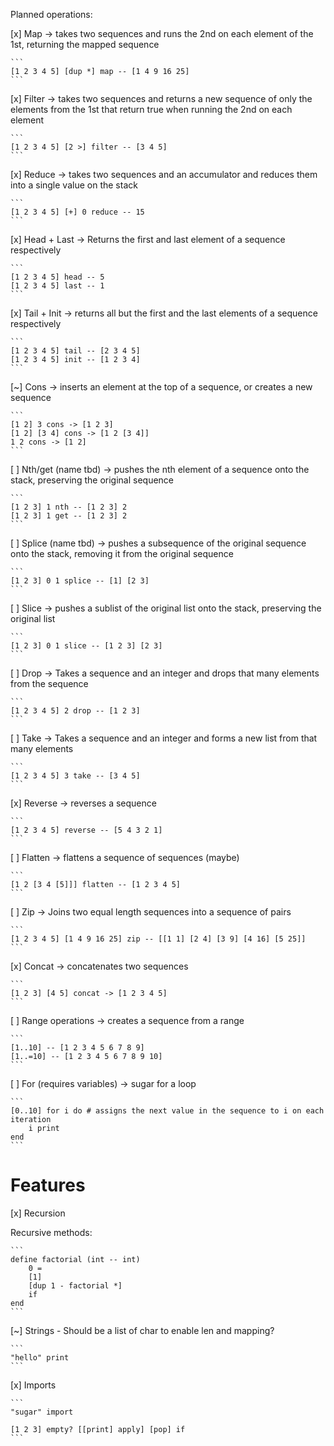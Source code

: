 Planned operations:

[x] Map -> takes two sequences and runs the 2nd on each element of the 1st, returning the mapped sequence

    ```
    [1 2 3 4 5] [dup *] map -- [1 4 9 16 25]
    ```

[x] Filter -> takes two sequences and returns a new sequence of only the elements from the 1st that return true when running the 2nd on each element

    ```
    [1 2 3 4 5] [2 >] filter -- [3 4 5]
    ```

[x] Reduce -> takes two sequences and an accumulator and reduces them into a single value on the stack

    ```
    [1 2 3 4 5] [+] 0 reduce -- 15
    ```

[x] Head + Last -> Returns the first and last element of a sequence respectively

    ```
    [1 2 3 4 5] head -- 5
    [1 2 3 4 5] last -- 1
    ```

[x] Tail + Init -> returns all but the first and the last elements of a sequence respectively

    ```
    [1 2 3 4 5] tail -- [2 3 4 5]
    [1 2 3 4 5] init -- [1 2 3 4]
    ```

[~] Cons -> inserts an element at the top of a sequence, or creates a new sequence

    ```
    [1 2] 3 cons -> [1 2 3]
    [1 2] [3 4] cons -> [1 2 [3 4]]
    1 2 cons -> [1 2]
    ```

[ ] Nth/get (name tbd) -> pushes the nth element of a sequence onto the stack, preserving the original sequence

    ```
    [1 2 3] 1 nth -- [1 2 3] 2
    [1 2 3] 1 get -- [1 2 3] 2
    ```

[ ] Splice (name tbd) -> pushes a subsequence of the original sequence onto the stack, removing it from the original sequence

    ```
    [1 2 3] 0 1 splice -- [1] [2 3]
    ```

[ ] Slice -> pushes a sublist of the original list onto the stack, preserving the original list

    ```
    [1 2 3] 0 1 slice -- [1 2 3] [2 3]
    ```

[ ] Drop -> Takes a sequence and an integer and drops that many elements from the sequence

    ```
    [1 2 3 4 5] 2 drop -- [1 2 3]
    ```

[ ] Take -> Takes a sequence and an integer and forms a new list from that many elements

    ```
    [1 2 3 4 5] 3 take -- [3 4 5]
    ```

[x] Reverse -> reverses a sequence

    ```
    [1 2 3 4 5] reverse -- [5 4 3 2 1]
    ```

[ ] Flatten -> flattens a sequence of sequences (maybe)

    ```
    [1 2 [3 4 [5]]] flatten -- [1 2 3 4 5]
    ```

[ ] Zip -> Joins two equal length sequences into a sequence of pairs

    ```
    [1 2 3 4 5] [1 4 9 16 25] zip -- [[1 1] [2 4] [3 9] [4 16] [5 25]]
    ```

[x] Concat -> concatenates two sequences

    ```
    [1 2 3] [4 5] concat -> [1 2 3 4 5]
    ```

[ ] Range operations -> creates a sequence from a range

    ```
    [1..10] -- [1 2 3 4 5 6 7 8 9]
    [1..=10] -- [1 2 3 4 5 6 7 8 9 10]
    ```

[ ] For (requires variables) -> sugar for a loop

    ```
    [0..10] for i do # assigns the next value in the sequence to i on each iteration
        i print
    end
    ```

# Features

[x] Recursion

Recursive methods:

    ```
    define factorial (int -- int)
        0 =
        [1]
        [dup 1 - factorial *]
        if
    end
    ```

[~] Strings - Should be a list of char to enable len and mapping?

    ```
    "hello" print
    ```

[x] Imports

    ```
    "sugar" import

    [1 2 3] empty? [[print] apply] [pop] if
    ```